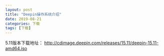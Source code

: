 ```yaml
---
layout: post
title: "Deepin操作系统介绍"
date: 2019-08-21
categories: 下载
tags: [下载]
---
```




5.11版本下载地址： http://cdimage.deepin.com/releases/15.11/deepin-15.11-amd64.iso
